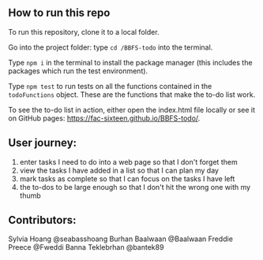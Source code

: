 ## How to run this repo

To run this repository, clone it to a local folder.

Go into the project folder: type `cd /BBFS-todo` into the terminal.

Type `npm i` in the terminal to install the package manager (this includes the packages which run the test environment).

Type `npm test` to run tests on all the functions contained in the `todoFunctions` object. These are the functions that make the to-do list work.

To see the to-do list in action, either open the index.html file locally or see it on GitHub pages: https://fac-sixteen.github.io/BBFS-todo/.

## User journey:

1. enter tasks I need to do into a web page so that I don't forget them
2. view the tasks I have added in a list so that I can plan my day
3. mark tasks as complete so that I can focus on the tasks I have left
4. the to-dos to be large enough so that I don't hit the wrong one with my thumb

## Contributors:

Sylvia Hoang @seabasshoang
Burhan Baalwaan @Baalwaan
Freddie Preece @Fweddi
Banna Teklebrhan @bantek89
